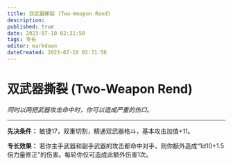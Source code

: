 ```yaml
---
title: 双武器撕裂 (Two-Weapon Rend)
description: 
published: true
date: 2023-07-10 02:31:50
tags: 专长
editor: markdown
dateCreated: 2023-07-10 02:31:50
---
```


# 双武器撕裂 (Two-Weapon Rend)

_同时以两把武器攻击命中时，你可以造成严重的伤口。_

* * *

**先决条件：** 敏捷17，双重切割，精通双武器格斗，基本攻击加值+11。

**专长效果：** 若你主手武器和副手武器的攻击都命中对手，则你额外造成“1d10+1.5倍力量修正”的伤害。每轮你仅可造成此额外伤害1次。

